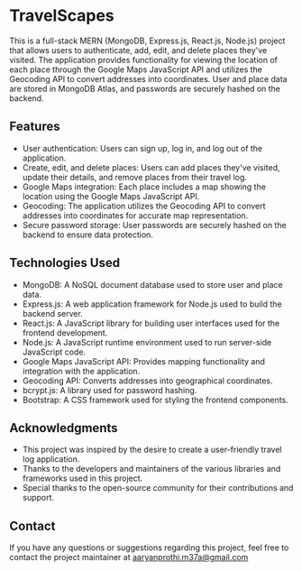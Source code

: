 # TravelScapes

This is a full-stack MERN (MongoDB, Express.js, React.js, Node.js) project that allows users to authenticate, add, edit, and delete places they've visited. The application provides functionality for viewing the location of each place through the Google Maps JavaScript API and utilizes the Geocoding API to convert addresses into coordinates. User and place data are stored in MongoDB Atlas, and passwords are securely hashed on the backend.

## Features

- User authentication: Users can sign up, log in, and log out of the application.
- Create, edit, and delete places: Users can add places they've visited, update their details, and remove places from their travel log.
- Google Maps integration: Each place includes a map showing the location using the Google Maps JavaScript API.
- Geocoding: The application utilizes the Geocoding API to convert addresses into coordinates for accurate map representation.
- Secure password storage: User passwords are securely hashed on the backend to ensure data protection.

## Technologies Used

- MongoDB: A NoSQL document database used to store user and place data.
- Express.js: A web application framework for Node.js used to build the backend server.
- React.js: A JavaScript library for building user interfaces used for the frontend development.
- Node.js: A JavaScript runtime environment used to run server-side JavaScript code.
- Google Maps JavaScript API: Provides mapping functionality and integration with the application.
- Geocoding API: Converts addresses into geographical coordinates.
- bcrypt.js: A library used for password hashing.
- Bootstrap: A CSS framework used for styling the frontend components.


## Acknowledgments

- This project was inspired by the desire to create a user-friendly travel log application.
- Thanks to the developers and maintainers of the various libraries and frameworks used in this project.
- Special thanks to the open-source community for their contributions and support.

## Contact

If you have any questions or suggestions regarding this project, feel free to contact the project maintainer at aaryanprothi.m37a@gmail.com
